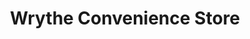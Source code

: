 ---
title: "Wrythe Convenience Store"
url: /carshalton/wrythe-convenience-store/
shop: convenience
---